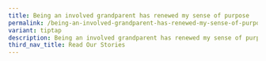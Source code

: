 ```yaml
---
title: Being an involved grandparent has renewed my sense of purpose
permalink: /being-an-involved-grandparent-has-renewed-my-sense-of-purpose/
variant: tiptap
description: Being an involved grandparent has renewed my sense of purpose
third_nav_title: Read Our Stories
---
```

